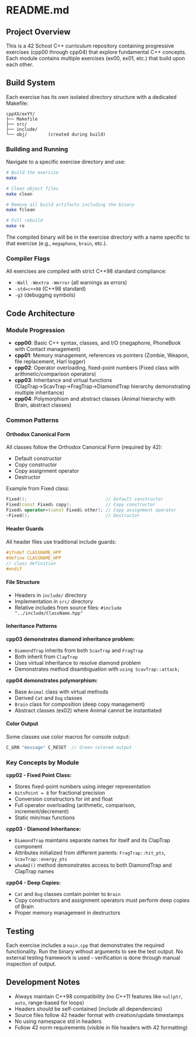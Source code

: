 # README.md

## Project Overview

This is a 42 School C++ curriculum repository containing progressive exercises (cpp00 through cpp04) that explore fundamental C++ concepts. Each module contains multiple exercises (ex00, ex01, etc.) that build upon each other.

## Build System

Each exercise has its own isolated directory structure with a dedicated Makefile:

```
cppXX/exYY/
├── Makefile
├── src/
├── include/
└── obj/        (created during build)
```

### Building and Running

Navigate to a specific exercise directory and use:

```bash
# Build the exercise
make

# Clean object files
make clean

# Remove all build artifacts including the binary
make fclean

# Full rebuild
make re
```

The compiled binary will be in the exercise directory with a name specific to that exercise (e.g., `megaphone`, `brain`, etc.).

### Compiler Flags

All exercises are compiled with strict C++98 standard compliance:
- `-Wall -Wextra -Werror` (all warnings as errors)
- `-std=c++98` (C++98 standard)
- `-g3` (debugging symbols)

## Code Architecture

### Module Progression

- **cpp00**: Basic C++ syntax, classes, and I/O (megaphone, PhoneBook with Contact management)
- **cpp01**: Memory management, references vs pointers (Zombie, Weapon, file replacement, Harl logger)
- **cpp02**: Operator overloading, fixed-point numbers (Fixed class with arithmetic/comparison operators)
- **cpp03**: Inheritance and virtual functions (ClapTrap→ScavTrap→FragTrap→DiamondTrap hierarchy demonstrating multiple inheritance)
- **cpp04**: Polymorphism and abstract classes (Animal hierarchy with Brain, abstract classes)

### Common Patterns

#### Orthodox Canonical Form
All classes follow the Orthodox Canonical Form (required by 42):
- Default constructor
- Copy constructor
- Copy assignment operator
- Destructor

Example from Fixed class:
```cpp
Fixed();                              // Default constructor
Fixed(const Fixed& copy);             // Copy constructor
Fixed& operator=(const Fixed& other); // Copy assignment operator
~Fixed();                             // Destructor
```

#### Header Guards
All header files use traditional include guards:
```cpp
#ifndef CLASSNAME_HPP
#define CLASSNAME_HPP
// class definition
#endif
```

#### File Structure
- Headers in `include/` directory
- Implementation in `src/` directory
- Relative includes from source files: `#include "../include/ClassName.hpp"`

#### Inheritance Patterns

**cpp03 demonstrates diamond inheritance problem:**
- `DiamondTrap` inherits from both `ScavTrap` and `FragTrap`
- Both inherit from `ClapTrap`
- Uses virtual inheritance to resolve diamond problem
- Demonstrates method disambiguation with `using ScavTrap::attack;`

**cpp04 demonstrates polymorphism:**
- Base `Animal` class with virtual methods
- Derived `Cat` and `Dog` classes
- `Brain` class for composition (deep copy management)
- Abstract classes (ex02) where Animal cannot be instantiated

#### Color Output
Some classes use color macros for console output:
```cpp
C_GRN "message" C_RESET  // Green colored output
```

### Key Concepts by Module

**cpp02 - Fixed Point Class:**
- Stores fixed-point numbers using integer representation
- `bitsPoint = 8` for fractional precision
- Conversion constructors for int and float
- Full operator overloading (arithmetic, comparison, increment/decrement)
- Static min/max functions

**cpp03 - Diamond Inheritance:**
- `DiamondTrap` maintains separate names for itself and its ClapTrap component
- Attributes initialized from different parents: `FragTrap::hit_pts`, `ScavTrap::energy_pts`
- `whoAmI()` method demonstrates access to both DiamondTrap and ClapTrap names

**cpp04 - Deep Copies:**
- `Cat` and `Dog` classes contain pointer to `Brain`
- Copy constructors and assignment operators must perform deep copies of Brain
- Proper memory management in destructors

## Testing

Each exercise includes a `main.cpp` that demonstrates the required functionality. Run the binary without arguments to see the test output. No external testing framework is used - verification is done through manual inspection of output.

## Development Notes

- Always maintain C++98 compatibility (no C++11 features like `nullptr`, `auto`, range-based for loops)
- Headers should be self-contained (include all dependencies)
- Source files follow 42 header format with creation/update timestamps
- No using namespace std in headers
- Follow 42 norm requirements (visible in file headers with 42 formatting)
